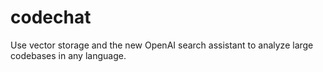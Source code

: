 # codechat
Use vector storage and the new OpenAI search assistant to analyze large codebases in any language.

